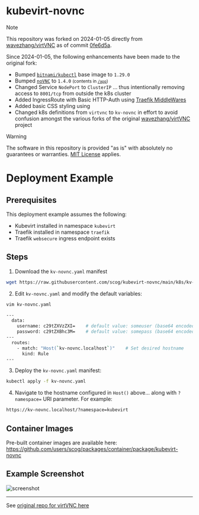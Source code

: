 # kubevirt-novnc

> [!NOTE]
> This repository was forked on 2024-01-05 directly from [wavezhang/virtVNC](https://github.com/wavezhang/virtVNC) as of commit [0fe6d5a](https://github.com/wavezhang/virtVNC/commit/0fe6d5a1ffdf9aed88dbd507f7b43a4cac5d343d).

Since 2024-01-05, the following enhancements have been made to the original fork:

  - Bumped [`bitnami/kubectl`](https://hub.docker.com/r/bitnami/kubectl) base image to `1.29.0`
  - Bumped [`noVNC`](https://github.com/novnc/noVNC/tree/master/app) to `1.4.0` <small>(contents in [`/app`](app))</small>
  - Changed Service `NodePort` to `ClusterIP` ... thus intentionally removing access to `8001/tcp` from outside the k8s cluster
  - Added IngressRoute with Basic HTTP-Auth using [Traefik MiddleWares](https://doc.traefik.io/traefik/middlewares/http/basicauth/)
  - Added basic CSS styling using 
  - Changed k8s definitions from `virtvnc` to `kv-novnc` in effort to avoid confusion amongst the various forks of the original [wavezhang/virtVNC](https://github.com/wavezhang/virtVNC) project

> [!WARNING]
> The software in this repository is provided "as is" with absolutely no guarantees or warranties. [MIT License](LICENSE.md) applies.


# Deployment Example

## Prerequisites

This deployment example assumes the following:

  - Kubevirt installed in namespace `kubevirt`
  - Traefik installed in namespace `traefik`
  - Traefik `websecure` ingress endpoint exists

## Steps
1. Download the `kv-novnc.yaml` manifest 
```bash
wget https://raw.githubusercontent.com/scog/kubevirt-novnc/main/k8s/kv-novnc.yaml
```

2. Edit `kv-novnc.yaml` and modify the default variables:
```bash
vim kv-novnc.yaml

---
  data:
    username: c29tZXVzZXI=    # default value: someuser (base64 encoded)
    password: c29tZXBhc3M=    # default value: somepass (base64 encoded)
---
  routes:
    - match: "Host(`kv-novnc.localhost`)"    # Set desired hostname
      kind: Rule
---
```

3. Deploy the `kv-novnc.yaml` manifest:
```bash
kubectl apply -f kv-novnc.yaml
```

4. Navigate to the hostname configured in `Host()` above... along with `?namespace=` URI parameter. For example:
```bash
https://kv-novnc.localhost/?namespace=kubevirt
```

## Container Images

Pre-built container images are available here: https://github.com/users/scog/packages/container/package/kubevirt-novnc

## Example Screenshot

![screenshot](https://raw.githubusercontent.com/scog/kubevirt-novnc/main/example.png)

---

See [original repo for virtVNC here](https://github.com/wavezhang/virtVNC)